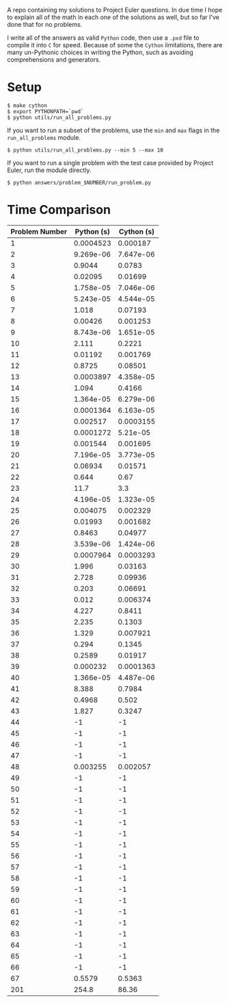 A repo containing my solutions to Project Euler questions. In due time I hope
to explain all of the math in each one of the solutions as well, but so far
I've done that for no problems.

I write all of the answers as valid `Python` code, then use a `.pxd` file to
compile it into `C` for speed. Because of some the `Cython` limitations, there
are many un-Pythonic choices in writing the Python, such as avoiding
comprehensions and generators.

# Setup

```
$ make cython
$ export PYTHONPATH=`pwd`
$ python utils/run_all_problems.py
```

If you want to run a subset of the problems, use the `min` and `max` flags in
the `run_all_problems` module.

```
$ python utils/run_all_problems.py --min 5 --max 10
```

If you want to run a single problem with the test case provided by Project
Euler, run the module directly.

```
$ python answers/problem_$NUMBER/run_problem.py
```

# Time Comparison

| Problem Number | Python (s) | Cython (s) |
|----------------|------------|------------|
|              1 |  0.0004523 |   0.000187 |
|              2 |  9.269e-06 |  7.647e-06 |
|              3 |     0.9044 |     0.0783 |
|              4 |    0.02095 |    0.01699 |
|              5 |  1.758e-05 |  7.046e-06 |
|              6 |  5.243e-05 |  4.544e-05 |
|              7 |      1.018 |    0.07193 |
|              8 |    0.00426 |   0.001253 |
|              9 |  8.743e-06 |  1.651e-05 |
|             10 |      2.111 |     0.2221 |
|             11 |    0.01192 |   0.001769 |
|             12 |     0.8725 |    0.08501 |
|             13 |  0.0003897 |  4.358e-05 |
|             14 |      1.094 |     0.4166 |
|             15 |  1.364e-05 |  6.279e-06 |
|             16 |  0.0001364 |  6.163e-05 |
|             17 |   0.002517 |  0.0003155 |
|             18 |  0.0001272 |   5.21e-05 |
|             19 |   0.001544 |   0.001695 |
|             20 |  7.196e-05 |  3.773e-05 |
|             21 |    0.06934 |    0.01571 |
|             22 |      0.644 |       0.67 |
|             23 |       11.7 |        3.3 |
|             24 |  4.196e-05 |  1.323e-05 |
|             25 |   0.004075 |   0.002329 |
|             26 |    0.01993 |   0.001682 |
|             27 |     0.8463 |    0.04977 |
|             28 |  3.539e-06 |  1.424e-06 |
|             29 |  0.0007964 |  0.0003293 |
|             30 |      1.996 |    0.03163 |
|             31 |      2.728 |    0.09936 |
|             32 |      0.203 |    0.06691 |
|             33 |      0.012 |   0.006374 |
|             34 |      4.227 |     0.8411 |
|             35 |      2.235 |     0.1303 |
|             36 |      1.329 |   0.007921 |
|             37 |      0.294 |     0.1345 |
|             38 |     0.2589 |    0.01917 |
|             39 |   0.000232 |  0.0001363 |
|             40 |  1.366e-05 |  4.487e-06 |
|             41 |      8.388 |     0.7984 |
|             42 |     0.4968 |      0.502 |
|             43 |      1.827 |     0.3247 |
|             44 |         -1 |         -1 |
|             45 |         -1 |         -1 |
|             46 |         -1 |         -1 |
|             47 |         -1 |         -1 |
|             48 |   0.003255 |   0.002057 |
|             49 |         -1 |         -1 |
|             50 |         -1 |         -1 |
|             51 |         -1 |         -1 |
|             52 |         -1 |         -1 |
|             53 |         -1 |         -1 |
|             54 |         -1 |         -1 |
|             55 |         -1 |         -1 |
|             56 |         -1 |         -1 |
|             57 |         -1 |         -1 |
|             58 |         -1 |         -1 |
|             59 |         -1 |         -1 |
|             60 |         -1 |         -1 |
|             61 |         -1 |         -1 |
|             62 |         -1 |         -1 |
|             63 |         -1 |         -1 |
|             64 |         -1 |         -1 |
|             65 |         -1 |         -1 |
|             66 |         -1 |         -1 |
|             67 |     0.5579 |     0.5363 |
|            201 |      254.8 |      86.36 |
